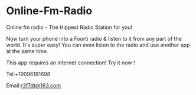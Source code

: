 # Online-Fm-Radio

Online fm radio - The Hippest Radio Station for you!

Now turn your phone into a Foorti radio & listen to it from any part of the world. It's super easy! You can even listen to the radio and use another app at the same time.

This app requires an internet connection! Try it now !

Tel:+19096181698

Email:r3f7dt@163.com
